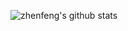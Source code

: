 ![zhenfeng's github stats](https://github-readme-stats.vercel.app/api?username=zhenfeng-zhu&show_icons=true)
